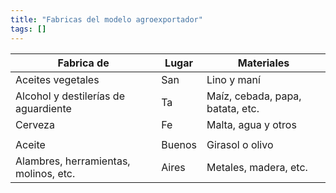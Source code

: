 ```yaml
---
title: "Fabricas del modelo agroexportador"
tags: []
---
```

| Fabrica de                            | Lugar  | Materiales                       |
| ------------------------------------- | ------ | -------------------------------- |
| Aceites vegetales                     | San    | Lino y maní                      |
| Alcohol y destilerías de aguardiente  | Ta     | Maíz, cebada, papa, batata, etc. |
| Cerveza                               | Fe     | Malta, agua y otros              |
|                                       |        |                                  |
| Aceite                                | Buenos | Girasol o olivo                  |
| Alambres, herramientas, molinos, etc. | Aires  | Metales, madera, etc.            |